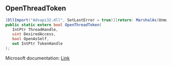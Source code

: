 ## OpenThreadToken

```csharp
[DllImport("Advapi32.dll", SetLastError = true)][return: MarshalAs(UnmanagedType.Bool)]
public static extern bool OpenThreadToken(
   IntPtr ThreadHandle,
   uint DesiredAccess,
   bool OpenAsSelf,
   out IntPtr TokenHandle
);
```

Microsoft documentation: [Link](https://docs.microsoft.com/en-us/windows/win32/api/processthreadsapi/nf-processthreadsapi-openthreadtoken)
